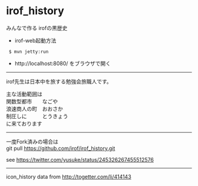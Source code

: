 irof_history
============

みんなで作る irofの黒歴史

- irof-web起動方法  
```
 $ mvn jetty:run
```
 - http://localhost:8080/ をブラウザで開く



--------
irof先生は日本中を旅する勉強会旅職人です。

主な活動範囲は  
    関数型都市　　なごや  
    浪速商人の町　おおさか  
    制圧しに　　　とうきょう  
に来ております


--------
一度Fork済みの場合は  
git pull https://github.com/irof/irof_history.git

see https://twitter.com/yusuke/status/245326267455512576


--------
icon_history
data from http://togetter.com/li/414143